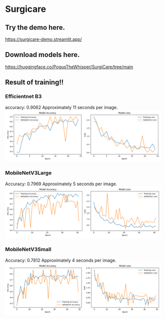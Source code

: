# Surgicare

## Try the demo here.
https://surgicare-demo.streamlit.app/

## Download models here.
https://huggingface.co/PogusTheWhisper/SurgiCare/tree/main

## Result of training!!
### Efficientnet B3
accuracy: 0.9062 Approximately 11 seconds per image.
![alt text](wound_classify_train/SurgiCare-V1-best.png?raw=true)

### MobileNetV3Large
Accuracy: 0.7969 Approximately 5 seconds per image.
![alt text](wound_classify_train/SurgiCare-V1-fast.png?raw=true)

### MobileNetV3Small
Accuracy: 0.7812 Approximately 4 seconds per image.
![alt text](wound_classify_train/SurgiCare-V1-mini.png?raw=true)